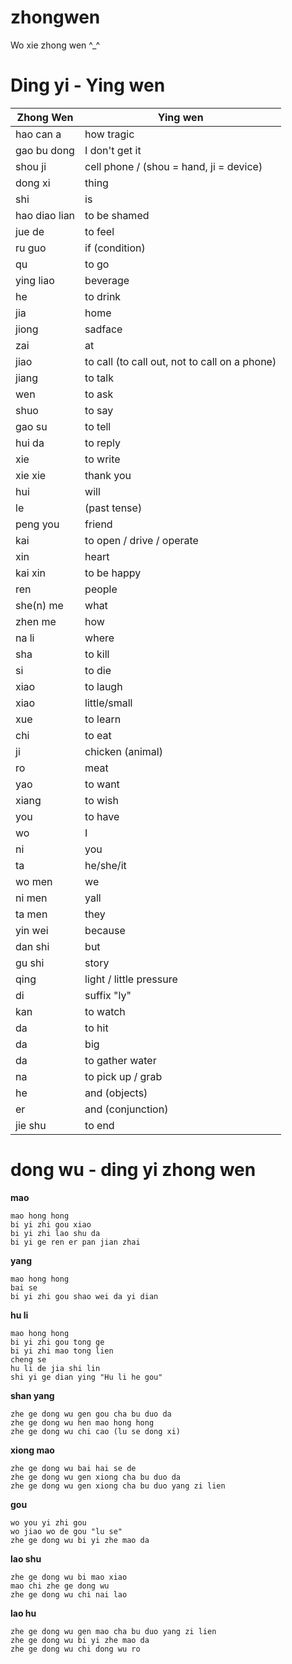 zhongwen
========

Wo xie zhong wen ^_^

# Ding yi - Ying wen

Zhong Wen | Ying wen
|---------| ---------
hao can a | how tragic
gao bu dong | I don't get it
shou ji | cell phone / (shou = hand, ji = device)
dong xi | thing
shi | is
hao diao lian |to be shamed
jue de | to feel
ru guo | if (condition)
qu | to go
ying liao | beverage
he | to drink
jia | home
jiong | sadface
zai | at
jiao | to call (to call out, not to call on a phone)
jiang | to talk
wen | to ask
shuo | to say
gao su | to tell
hui da | to reply
xie | to write
xie xie | thank you
hui | will
le | (past tense)
peng you | friend
kai | to open / drive / operate
xin | heart
kai xin | to be happy
ren | people
she(n) me | what
zhen me | how
na li | where
sha | to kill
si | to die
xiao | to laugh
xiao | little/small
xue | to learn
chi | to eat
ji | chicken (animal)
ro | meat
yao | to want
xiang | to wish
you | to have
wo | I 
ni | you
ta | he/she/it
wo men | we
ni men | yall
ta men | they
yin wei | because
dan shi | but
gu shi | story
qing | light / little pressure
di | suffix "ly"
kan | to watch
da | to hit
da | big
da | to gather water
na | to pick up / grab
he | and (objects)
er | and (conjunction)
jie shu | to end

# dong wu - ding yi zhong wen

**mao**
```
mao hong hong
bi yi zhi gou xiao
bi yi zhi lao shu da
bi yi ge ren er pan jian zhai 
```

**yang**
```
mao hong hong
bai se
bi yi zhi gou shao wei da yi dian
```

**hu li**
```
mao hong hong
bi yi zhi gou tong ge
bi yi zhi mao tong lien
cheng se
hu li de jia shi lin
shi yi ge dian ying "Hu li he gou"
```

**shan yang**
```
zhe ge dong wu gen gou cha bu duo da
zhe ge dong wu hen mao hong hong
zhe ge dong wu chi cao (lu se dong xi)
```

**xiong mao**
```
zhe ge dong wu bai hai se de
zhe ge dong wu gen xiong cha bu duo da
zhe ge dong wu gen xiong cha bu duo yang zi lien
```

**gou**
```
wo you yi zhi gou
wo jiao wo de gou "lu se"
zhe ge dong wu bi yi zhe mao da
```

**lao shu**
```
zhe ge dong wu bi mao xiao
mao chi zhe ge dong wu
zhe ge dong wu chi nai lao
```

**lao hu**
```
zhe ge dong wu gen mao cha bu duo yang zi lien
zhe ge dong wu bi yi zhe mao da
zhe ge dong wu chi dong wu ro
```
